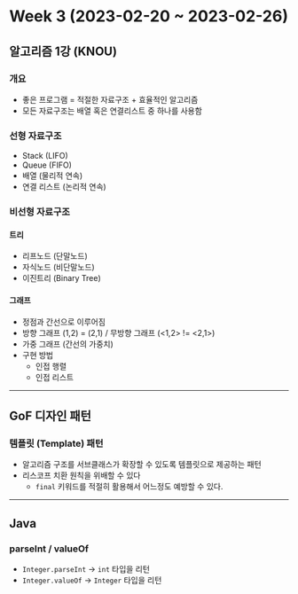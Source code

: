 # Week 3 (2023-02-20 ~ 2023-02-26)

## 알고리즘 1강 (KNOU)

### 개요
- 좋은 프로그램 = 적절한 자료구조 + 효율적인 알고리즘
- 모든 자료구조는 배열 혹은 연결리스트 중 하나를 사용함

### 선형 자료구조
- Stack (LIFO)
- Queue (FIFO)
- 배열 (물리적 연속)
- 연결 리스트 (논리적 연속)

### 비선형 자료구조
#### 트리 
- 리프노드 (단말노드)
- 자식노드 (비단말노드)
- 이진트리 (Binary Tree)

#### 그래프
- 정점과 간선으로 이루어짐
- 방향 그래프 (1,2) = (2,1) / 무방향 그래프 (<1,2> != <2,1>)
- 가중 그래프 (간선의 가중치)
- 구현 방법
    - 인접 행렬
    - 인접 리스트

---

## GoF 디자인 패턴
### 템플릿 (Template) 패턴
- 알고리즘 구조를 서브클래스가 확장할 수 있도록 템플릿으로 제공하는 패턴
- 리스코프 치환 원칙을 위배할 수 있다
    - `final` 키워드를 적절히 활용해서 어느정도 예방할 수 있다.


---

## Java
### parseInt / valueOf
- `Integer.parseInt` -> `int` 타입을 리턴
- `Integer.valueOf` -> `Integer` 타입을 리턴